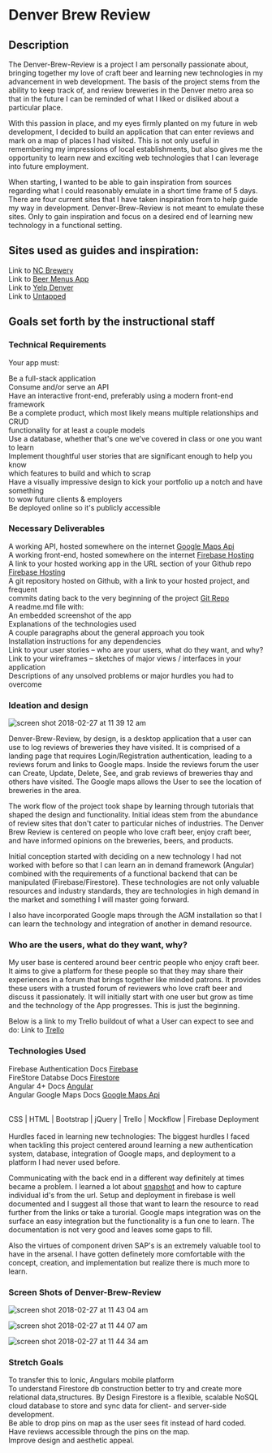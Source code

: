 <h1>Denver Brew Review</h1>

<h2>Description</h2>
The Denver-Brew-Review is a project I am personally passionate about, bringing together my love of craft beer and learning new technologies in my advancement in web development. The basis of the project stems from the ability to keep track of, and review breweries in the Denver metro area so that in the future I can be reminded of what I liked or disliked about a particular place. 

With this passion in place, and my eyes firmly planted on my future in web development, I decided to build an application that can enter reviews and mark on a map of places I had visited. This is not only useful in remembering my impressions of local establishments, but also gives me the opportunity to learn new and exciting web technologies that I can leverage into future employment. 

When starting, I wanted to be able to gain inspiration from sources regarding what I could reasonably emulate in a short time frame of 5 days. There are four current sites that I have taken inspiration from to help guide my way in development. Denver-Brew-Review is not meant to emulate these sites. Only to gain inspiration and focus on a desired end of learning new technology in a functional setting.

<h2>Sites used as guides and inspiration:</h2>

Link to [NC Brewery](http://ncbeer.brewerymap.com/)<br>
Link to [Beer Menus App](https://www.beermenus.com/)<br>
Link to [Yelp Denver](https://www.yelp.com/denver)<br>
Link to [Untapped](https://untappd.com/)<br>

<h2>Goals set forth by the instructional staff</h2>

<h3>Technical Requirements</h3>
Your app must:

Be a full-stack application<br>
Consume and/or serve an API<br>
Have an interactive front-end, preferably using a modern front-end framework<br>
Be a complete product, which most likely means multiple relationships and CRUD<br> functionality for at least a couple models<br>
Use a database, whether that's one we've covered in class or one you want to learn<br>
Implement thoughtful user stories that are significant enough to help you know<br> 
which features to build and which to scrap<br>
Have a visually impressive design to kick your portfolio up a notch and have something<br> to wow future clients & employers<br>
Be deployed online so it's publicly accessible<br>

<h3>Necessary Deliverables</h3>

A working API, hosted somewhere on the internet [Google Maps Api](https://angular-maps.com/api-docs/)<br>
A working front-end, hosted somewhere on the internet [Firebase Hosting](https://denverbrewreview.firebaseapp.com/login)<br>
A link to your hosted working app in the URL section of your Github repo [Firebase Hosting](https://denverbrewreview.firebaseapp.com/login)<br>
A git repository hosted on Github, with a link to your hosted project, and frequent <br>
commits dating back to the very beginning of the project [Git Repo](https://github.com/trumpetcoder/Denver-Brew-Review)<br>
A readme.md file with:<br>
An embedded screenshot of the app<br>
Explanations of the technologies used<br>
A couple paragraphs about the general approach you took<br>
Installation instructions for any dependencies<br>
Link to your user stories – who are your users, what do they want, and why?<br>
Link to your wireframes – sketches of major views / interfaces in your application<br>
Descriptions of any unsolved problems or major hurdles you had to overcome<br>

<h3>Ideation and design</h3>

![screen shot 2018-02-27 at 11 39 12 am](https://user-images.githubusercontent.com/29238789/36747697-ee069356-1bb2-11e8-89a2-1c81f0d01be1.png)

Denver-Brew-Review, by design, is a desktop application that a user can use to log reviews of breweries they have visited. It is comprised of a landing page that requires Login/Registration authentication, leading to a reviews forum and links to Google maps. Inside the reviews forum the user can Create, Update, Delete, See, and grab reviews of breweries thay and others have visited. The Google maps allows the User to see the location of breweries in the area. 

The work flow of the project took shape by learning through tutorials that shaped the design and functionality. Initial ideas stem from the abundance of review sites that don't cater to particular niches of industries. The Denver Brew Review is centered on people who love craft beer, enjoy craft beer, and have informed opinions on the breweries, beers, and products. 

Initial conception started with deciding on a new technology I had not worked with before so that I can learn an in demand framework (Angular) combined with the requirements of a functional backend that can be manipulated (Firebase/Firestore). These technologies are not only valuable resources and industry standards, they are technologies in high demand in the market and something I will master going forward. 

I also have incorporated Google maps through the AGM installation so that I can learn the technology and integration of another in demand resource. 

<h3>Who are the users, what do they want, why?</h3>

My user base is centered around beer centric people who enjoy craft beer. It aims to give a platform for these people so that they may share their experiences in a forum that brings together like minded patrons. It provides these users with a trusted forum of reviewers who love craft beer and discuss it passionately. It will initially start with one user but grow as time and the technology of the App progresses. This is just the beginning.      

Below is a link to my Trello buildout of what a User can expect to see and do:
Link to [Trello](https://trello.com/b/F2xmyV18/denver-brew-review)

<h3>Technologies Used</h3>

Firebase Authentication Docs [Firebase](https://firebase.google.com/docs/)<br>
FireStore Databse Docs [Firestore](https://firebase.google.com/docs/firestore/)<br>
Angular 4+ Docs [Angular](https://angular.io/docs)<br>
Angular Google Maps Docs [Google Maps Api](https://angular-maps.com/api-docs/)<br>

<br>
CSS | HTML | Bootstrap | jQuery | Trello | Mockflow | Firebase Deployment
<br>
<br>
Hurdles faced in learning new technologies:
The biggest hurdles I faced when tackling this project centered around learning a new authentication system, database, integration of Google maps, and deployment to a platform I had never used before. 

Communicating with the back end in a different way definitely at times became a problem. I learned a lot about [snapshot](https://firebase.google.com/docs/firestore/query-data/get-data) and how to capture individual id's from the url. Setup and deployment in firebase is well documented and I suggest all those that want to learn the resource to read further from the links or take a turorial. Google maps integration was on the surface an easy integration but the functionality is a fun one to learn. The documentation is not very good and leaves some gaps to fill.

Also the virtues of component driven SAP's is an extremely valuable tool to have in the arsenal. I have gotten definetely more comfortable with the concept, creation, and implementation but realize there is much more to learn.

<h3>Screen Shots of Denver-Brew-Review</h3>

![screen shot 2018-02-27 at 11 43 04 am](https://user-images.githubusercontent.com/29238789/36747953-af0f6078-1bb3-11e8-84f9-884bf1250b71.png)

![screen shot 2018-02-27 at 11 44 07 am](https://user-images.githubusercontent.com/29238789/36748085-0aee6fb0-1bb4-11e8-84ce-439032ed3809.png)

![screen shot 2018-02-27 at 11 44 34 am](https://user-images.githubusercontent.com/29238789/36748101-17df39d4-1bb4-11e8-805a-460e5c3afb20.png)

<h3>Stretch Goals</h3>

To transfer this to Ionic, Angulars mobile platform<br>
To understand Firestore db construction better to try and create more relational data,structures. By Design Firestore is a flexible, scalable NoSQL cloud database to store and sync data for client- and server-side development.<br> 
Be able to drop pins on map as the user sees fit instead of hard coded.<br>
Have reviews accessible through the pins on the map.<br>
Improve design and aesthetic appeal.<br>











<!-- Current End of File! -->